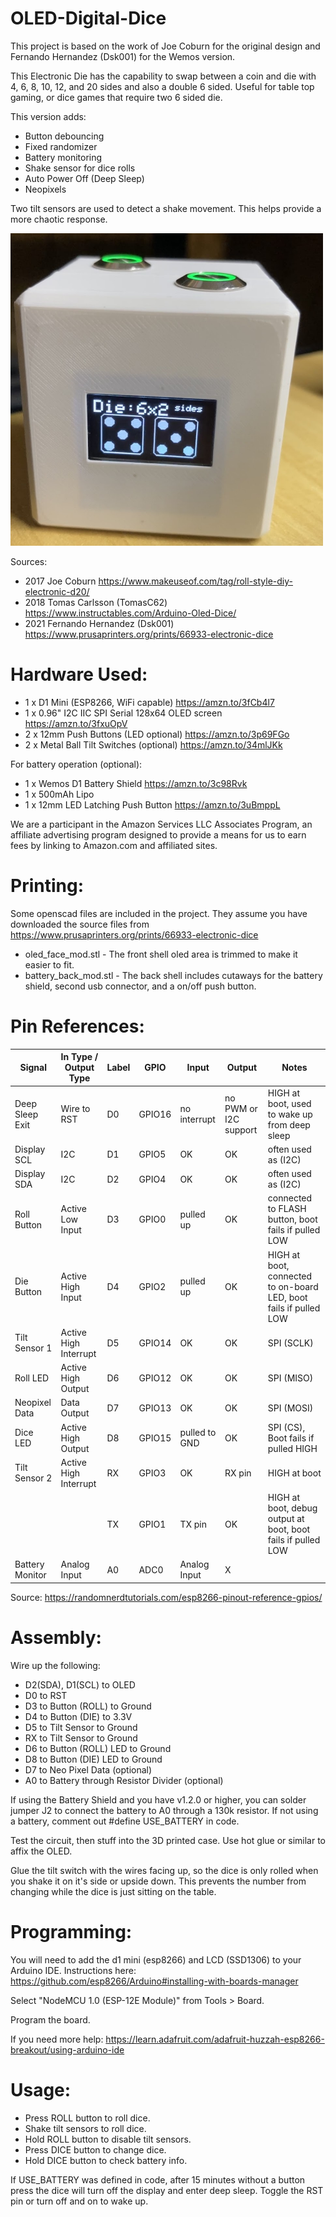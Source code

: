 # OLED-Digital-Dice

This project is based on the work of Joe Coburn for the original design and Fernando Hernandez (Dsk001) for the Wemos version.

This Electronic Die has the capability to swap between a coin and die with 4, 6, 8, 10, 12, and 20 sides and also a double 6 sided. Useful for table top gaming, or dice games that require two 6 sided die.

This version adds:
* Button debouncing
* Fixed randomizer
* Battery monitoring
* Shake sensor for dice rolls
* Auto Power Off (Deep Sleep)
* Neopixels

Two tilt sensors are used to detect a shake movement.  This helps provide a more chaotic response. 

<img src="Images/IMG_0601.JPG" width="500">

Sources:
* 2017 Joe Coburn https://www.makeuseof.com/tag/roll-style-diy-electronic-d20/
* 2018 Tomas Carlsson (TomasC62) https://www.instructables.com/Arduino-Oled-Dice/
* 2021 Fernando Hernandez (Dsk001) https://www.prusaprinters.org/prints/66933-electronic-dice

# Hardware Used:

* 1 x D1 Mini (ESP8266, WiFi capable) https://amzn.to/3fCb4l7
* 1 x 0.96" I2C IIC SPI Serial 128x64 OLED screen https://amzn.to/3fxuOpV
* 2 x 12mm Push Buttons (LED optional) https://amzn.to/3p69FGo
* 2 x Metal Ball Tilt Switches (optional) https://amzn.to/34mlJKk

For battery operation (optional):

* 1 x Wemos D1 Battery Shield https://amzn.to/3c98Rvk
* 1 x 500mAh Lipo 
* 1 x 12mm LED Latching Push Button https://amzn.to/3uBmppL

We are a participant in the Amazon Services LLC Associates Program, an affiliate advertising program designed to provide a means for us to earn fees by linking to Amazon.com and affiliated sites.

# Printing:

Some openscad files are included in the project.  They assume you have downloaded the source files from https://www.prusaprinters.org/prints/66933-electronic-dice

* oled_face_mod.stl - The front shell oled area is trimmed to make it easier to fit.
* battery_back_mod.stl - The back shell includes cutaways for the battery shield, second usb connector, and a on/off push button.

# Pin References:

|Signal|In Type / Output Type|Label|GPIO|Input|Output|Notes|
|-------------|-------------|-------------|-------------|-------------|-------------|-------------|
|Deep Sleep Exit|Wire to RST|D0|GPIO16|no interrupt|no PWM or I2C support|HIGH at boot, used to wake up from deep sleep|
|Display SCL|I2C|D1|GPIO5|OK|OK|often used as (I2C)|
|Display SDA|I2C|D2|GPIO4|OK|OK|often used as (I2C)|
|Roll Button|Active Low Input|D3|GPIO0|pulled up|OK|connected to FLASH button, boot fails if pulled LOW|
|Die Button|Active High Input|D4|GPIO2|pulled up|OK|HIGH at boot, connected to on-board LED, boot fails if pulled LOW|
|Tilt Sensor 1|Active High Interrupt|D5|GPIO14|OK|OK|SPI (SCLK)|
|Roll LED|Active High Output|D6|GPIO12|OK|OK|SPI (MISO)|
|Neopixel Data|Data Output|D7|GPIO13|OK|OK|SPI (MOSI)|
|Dice LED|Active High Output|D8|GPIO15|pulled to GND|OK|SPI (CS), Boot fails if pulled HIGH|
|Tilt Sensor 2|Active High Interrupt|RX|GPIO3|OK|RX pin|HIGH at boot|
|||TX|GPIO1|TX pin|OK|HIGH at boot, debug output at boot, boot fails if pulled LOW|
|Battery Monitor|Analog Input|A0|ADC0|Analog Input|X||

Source: https://randomnerdtutorials.com/esp8266-pinout-reference-gpios/

# Assembly:

Wire up the following:

 *  D2(SDA), D1(SCL) to OLED
 *  D0 to RST
 *  D3 to Button (ROLL) to Ground
 *  D4 to Button (DIE) to 3.3V
 *  D5 to Tilt Sensor to Ground
 *  RX to Tilt Sensor to Ground
 *  D6 to Button (ROLL) LED to Ground
 *  D8 to Button (DIE) LED to Ground
 *  D7 to Neo Pixel Data (optional)
 *  A0 to Battery through Resistor Divider (optional)

If using the Battery Shield and you have v1.2.0 or higher, you can solder jumper J2 to connect the battery to A0 through a 130k resistor.
If not using a battery, comment out #define USE_BATTERY in code.

Test the circuit, then stuff into the 3D printed case.  Use hot glue or similar to affix the OLED.

Glue the tilt switch with the wires facing up, so the dice is only rolled when you shake it on it's side or upside down.
This prevents the number from changing while the dice is just sitting on the table.

# Programming:

You will need to add the d1 mini (esp8266) and LCD (SSD1306) to your Arduino IDE. Instructions here: https://github.com/esp8266/Arduino#installing-with-boards-manager

Select "NodeMCU 1.0 (ESP-12E Module)" from Tools > Board.

Program the board.

If you need more help: https://learn.adafruit.com/adafruit-huzzah-esp8266-breakout/using-arduino-ide

# Usage: 
 
*  Press ROLL button to roll dice.
*  Shake tilt sensors to roll dice.
*  Hold ROLL button to disable tilt sensors.
*  Press DICE button to change dice.
*  Hold DICE button to check battery info.

If USE_BATTERY was defined in code, after 15 minutes without a button press the dice will turn off the display and enter deep sleep.  Toggle the RST pin or turn off and on to wake up.
